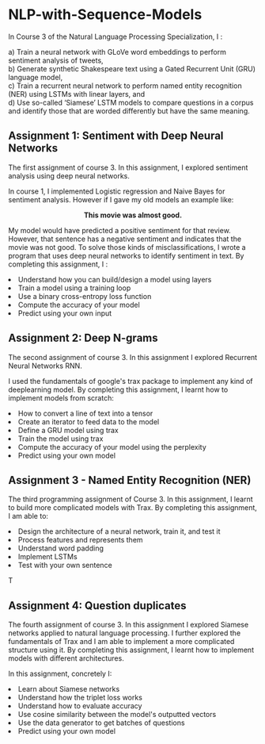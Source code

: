 # NLP-with-Sequence-Models

In Course 3 of the Natural Language Processing Specialization, I :

a) Train a neural network with GLoVe word embeddings to perform sentiment analysis of tweets,<br>
b) Generate synthetic Shakespeare text using a Gated Recurrent Unit (GRU) language model,<br>
c) Train a recurrent neural network to perform named entity recognition (NER) using LSTMs with linear layers, and <br>
d) Use so-called ‘Siamese’ LSTM models to compare questions in a corpus and identify those that are worded differently but have the same meaning.<br>


## Assignment 1: Sentiment with Deep Neural Networks
The first assignment of course 3. In this assignment, I explored sentiment analysis using deep neural networks.

In course 1, I implemented Logistic regression and Naive Bayes for sentiment analysis. However if I gave my old models an example like: <br>

<p align='center'>
<b>This movie was almost good. </b> <br>
</p>

My model would have predicted a positive sentiment for that review. However, that sentence has a negative sentiment and indicates that the movie was not good. To solve those kinds of misclassifications, I wrote a program that uses deep neural networks to identify sentiment in text. By completing this assignment, I :

<li>Understand how you can build/design a model using layers</li>
<li>Train a model using a training loop</li>
<li>Use a binary cross-entropy loss function</li>
<li>Compute the accuracy of your model</li>
<li>Predict using your own input</li>


## Assignment 2: Deep N-grams
The second assignment of course 3. In this assignment I explored Recurrent Neural Networks RNN.

I used the fundamentals of google's trax package to implement any kind of deeplearning model.
By completing this assignment, I learnt how to implement models from scratch:

<li>How to convert a line of text into a tensor</li>
<li>Create an iterator to feed data to the model</li>
<li>Define a GRU model using trax</li>
<li>Train the model using trax</li>
<li>Compute the accuracy of your model using the perplexity</li>
<li>Predict using your own model</li>


## Assignment 3 - Named Entity Recognition (NER)
The third programming assignment of Course 3. In this assignment, I learnt to build more complicated models with Trax. By completing this assignment, I am able to:

<li>Design the architecture of a neural network, train it, and test it</li>
<li>Process features and represents them</li>
<li>Understand word padding</li>
<li>Implement LSTMs</li>
<li>Test with your own sentence</li>

T
## Assignment 4: Question duplicates
The fourth assignment of course 3. In this assignment I explored Siamese networks applied to natural language processing. I further explored the fundamentals of Trax and I am able to implement a more complicated structure using it. By completing this assignment, I learnt how to implement models with different architectures.

In this assignment, concretely I:

<li>Learn about Siamese networks</li>
<li>Understand how the triplet loss works</li>
<li>Understand how to evaluate accuracy</li>
<li>Use cosine similarity between the model's outputted vectors</li>
<li>Use the data generator to get batches of questions</li>
<li>Predict using your own model</li>






